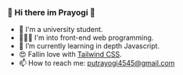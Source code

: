 ### 👋 Hi there im Prayogi 👋

- 📖 I'm a university student.
- 👨🏻‍💻 I'm into front-end web programming.
- 🌱 I’m currently learning in depth Javascript.
- 😍 Fallin love with <a href="https://tailwindcss.com/" target="blank">Tailwind CSS</a>.
- 📫 How to reach me: putrayogi4545@gmail.com


<!--
**MissterMan/MissterMan** is a ✨ _special_ ✨ repository because its `README.md` (this file) appears on your GitHub profile.

Here are some ideas to get you started:

- 🔭 I’m currently working on ...
- 🌱 I’m currently learning in depth Javascript
- 👯 I’m looking to collaborate on ...
- 🤔 I’m looking for help with ...
- 💬 Ask me about ...
- 📫 How to reach me: ...
- 😄 Pronouns: ...
- ⚡ Fun fact: ...
-->
